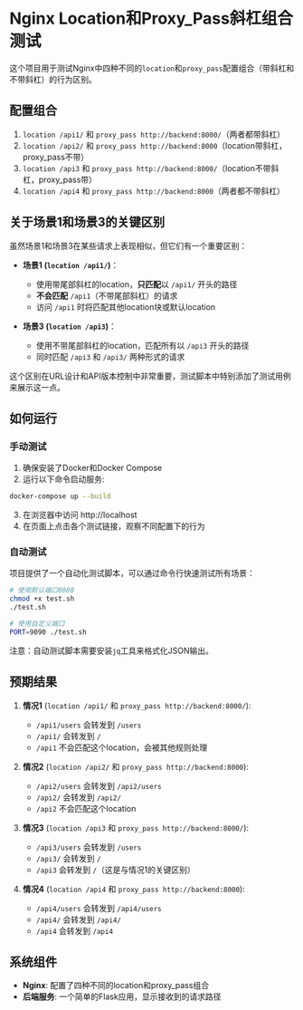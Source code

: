 # Nginx Location和Proxy_Pass斜杠组合测试

这个项目用于测试Nginx中四种不同的`location`和`proxy_pass`配置组合（带斜杠和不带斜杠）的行为区别。

## 配置组合

1. `location /api1/` 和 `proxy_pass http://backend:8000/`（两者都带斜杠）
2. `location /api2/` 和 `proxy_pass http://backend:8000`（location带斜杠，proxy_pass不带）
3. `location /api3` 和 `proxy_pass http://backend:8000/`（location不带斜杠，proxy_pass带）
4. `location /api4` 和 `proxy_pass http://backend:8000`（两者都不带斜杠）

## 关于场景1和场景3的关键区别

虽然场景1和场景3在某些请求上表现相似，但它们有一个重要区别：

- **场景1 (`location /api1/`)**：
  - 使用带尾部斜杠的location，**只匹配**以 `/api1/` 开头的路径
  - **不会匹配** `/api1`（不带尾部斜杠）的请求
  - 访问 `/api1` 时将匹配其他location块或默认location

- **场景3 (`location /api3`)**：
  - 使用不带尾部斜杠的location，匹配所有以 `/api3` 开头的路径
  - 同时匹配 `/api3` 和 `/api3/` 两种形式的请求

这个区别在URL设计和API版本控制中非常重要，测试脚本中特别添加了测试用例来展示这一点。

## 如何运行

### 手动测试

1. 确保安装了Docker和Docker Compose
2. 运行以下命令启动服务:

```bash
docker-compose up --build
```

3. 在浏览器中访问 http://localhost
4. 在页面上点击各个测试链接，观察不同配置下的行为

### 自动测试

项目提供了一个自动化测试脚本，可以通过命令行快速测试所有场景：

```bash
# 使用默认端口8080
chmod +x test.sh
./test.sh

# 使用自定义端口
PORT=9090 ./test.sh
```

注意：自动测试脚本需要安装`jq`工具来格式化JSON输出。

## 预期结果

1. **情况1** (`location /api1/` 和 `proxy_pass http://backend:8000/`):
   - `/api1/users` 会转发到 `/users`
   - `/api1/` 会转发到 `/`
   - `/api1` 不会匹配这个location，会被其他规则处理

2. **情况2** (`location /api2/` 和 `proxy_pass http://backend:8000`):
   - `/api2/users` 会转发到 `/api2/users`
   - `/api2/` 会转发到 `/api2/`
   - `/api2` 不会匹配这个location

3. **情况3** (`location /api3` 和 `proxy_pass http://backend:8000/`):
   - `/api3/users` 会转发到 `/users`
   - `/api3/` 会转发到 `/`
   - `/api3` 会转发到 `/`（这是与情况1的关键区别）

4. **情况4** (`location /api4` 和 `proxy_pass http://backend:8000`):
   - `/api4/users` 会转发到 `/api4/users`
   - `/api4/` 会转发到 `/api4/`
   - `/api4` 会转发到 `/api4`

## 系统组件

- **Nginx**: 配置了四种不同的location和proxy_pass组合
- **后端服务**: 一个简单的Flask应用，显示接收到的请求路径 
